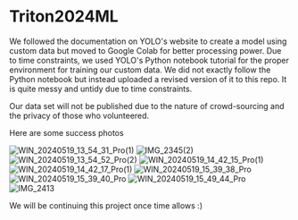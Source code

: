 # Triton2024ML

We followed the documentation on YOLO's website to create a model using custom data but moved to Google Colab for better processing power. Due to time constraints, we used YOLO's Python notebook tutorial for the proper environment for training our custom data. We did not exactly follow the Python notebook but instead uploaded a revised version of it to this repo. It is quite messy and untidy due to time constraints.

Our data set will not be published due to the nature of crowd-sourcing and the privacy of those who volunteered.

Here are some success photos

![WIN_20240519_13_54_31_Pro(1)](https://github.com/ArshansGithub/Triton2024ML/assets/111618520/07b14056-a9fa-4427-a46b-dea956cc908e)
![IMG_2345(2)](https://github.com/ArshansGithub/Triton2024ML/assets/111618520/f4c36956-5f6b-4ee4-929c-810b1bdd4286)
![WIN_20240519_13_54_52_Pro(2)](https://github.com/ArshansGithub/Triton2024ML/assets/111618520/9434be18-4bdc-4ab1-ade9-11c608bbd6c0)
![WIN_20240519_14_42_15_Pro(1)](https://github.com/ArshansGithub/Triton2024ML/assets/111618520/e8d69b68-4c56-4815-a21a-aee9deb98722)
![WIN_20240519_14_42_17_Pro(1)](https://github.com/ArshansGithub/Triton2024ML/assets/111618520/14ba2a7e-7285-4092-bf60-b7bb3330a7ad)
![WIN_20240519_15_39_38_Pro](https://github.com/ArshansGithub/Triton2024ML/assets/111618520/cd609f20-6a47-40d7-80a7-57191639ad50)
![WIN_20240519_15_39_40_Pro](https://github.com/ArshansGithub/Triton2024ML/assets/111618520/0bc14d70-af7c-4df6-a308-b39dc09556da)
![WIN_20240519_15_49_44_Pro](https://github.com/ArshansGithub/Triton2024ML/assets/111618520/fe067dd3-d87b-48fd-a2d5-a341b0531caf)
![IMG_2413](https://github.com/ArshansGithub/Triton2024ML/assets/111618520/c0542bef-d1ad-4cb0-bf6f-4858203dfc38)

We will be continuing this project once time allows :)
